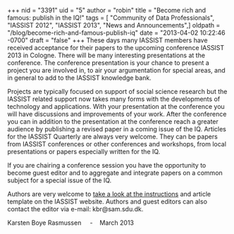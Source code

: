 +++
nid = "3391"
uid = "5"
author = "robin"
title = "Become rich and famous: publish in the IQ!"
tags = [ "Community of Data Professionals", "IASSIST 2012", "IASSIST 2013", "News and Announcements",]
oldpath = "/blog/become-rich-and-famous-publish-iq"
date = "2013-04-02 10:22:46 -0700"
draft = "false"
+++
These days many IASSIST members have received acceptance for their
papers to the upcoming conference IASSIST 2013 in Cologne. There will be
many interesting presentations at the conference. The conference
presentation is your chance to present a project you are involved in, to
air your argumentation for special areas, and in general to add to the
IASSIST knowledge bank.

Projects are typically focused on support of social science research but
the IASSIST related support now takes many forms with the developments
of technology and applications. With your presentation at the conference
you will have discussions and improvements of your work. After the
conference you can in addition to the presentation at the conference
reach a greater audience by publishing a revised paper in a coming issue
of the IQ. Articles for the IASSIST Quarterly are always very welcome.
They can be papers from IASSIST conferences or other conferences and
workshops, from local presentations or papers especially written for the
IQ.

If you are chairing a conference session you have the opportunity to
become guest editor and to aggregate and integrate papers on a common
subject for a special issue of the IQ.

Authors are very welcome to [take a look at the
instructions](http://iassistdata.org/iq/instructions-authors) and
article template on the IASSIST website. Authors and guest editors can
also contact the editor via e-mail: kbr\@sam.sdu.dk.

Karsten Boye Rasmussen     -    March 2013
